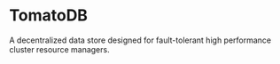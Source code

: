 # TomatoDB
A decentralized data store designed for fault-tolerant high performance cluster
resource managers.